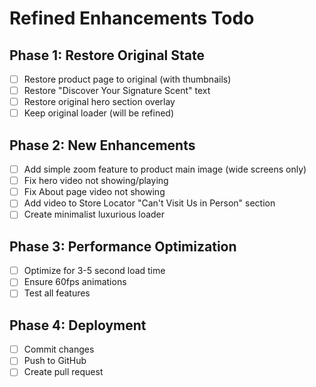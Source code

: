 # Refined Enhancements Todo

## Phase 1: Restore Original State
- [ ] Restore product page to original (with thumbnails)
- [ ] Restore "Discover Your Signature Scent" text
- [ ] Restore original hero section overlay
- [ ] Keep original loader (will be refined)

## Phase 2: New Enhancements
- [ ] Add simple zoom feature to product main image (wide screens only)
- [ ] Fix hero video not showing/playing
- [ ] Fix About page video not showing
- [ ] Add video to Store Locator "Can't Visit Us in Person" section
- [ ] Create minimalist luxurious loader

## Phase 3: Performance Optimization
- [ ] Optimize for 3-5 second load time
- [ ] Ensure 60fps animations
- [ ] Test all features

## Phase 4: Deployment
- [ ] Commit changes
- [ ] Push to GitHub
- [ ] Create pull request